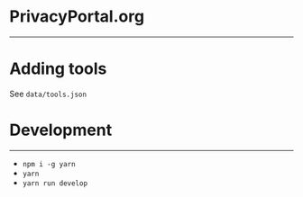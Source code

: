 # PrivacyPortal.org
---

# Adding tools
See `data/tools.json`

# Development
---
* `npm i -g yarn`
* `yarn`
* `yarn run develop`
